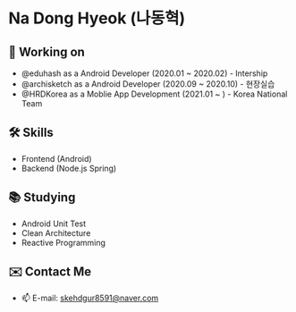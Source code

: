 # Na Dong Hyeok (나동혁)

## 🔭 Working on

- @eduhash as a Android Developer (2020.01 ~ 2020.02) - Intership
- @archisketch as a Android Developer (2020.09 ~ 2020.10) - 현장실습
- @HRDKorea as a Moblie App Development (2021.01 ~ ) - Korea National Team

## 🛠 Skills

- Frontend (Android)
- Backend (Node.js Spring)

## 📚 Studying

- Android Unit Test
- Clean Architecture
- Reactive Programming

## ✉️ Contact Me

- 📫 E-mail: skehdgur8591@naver.com
